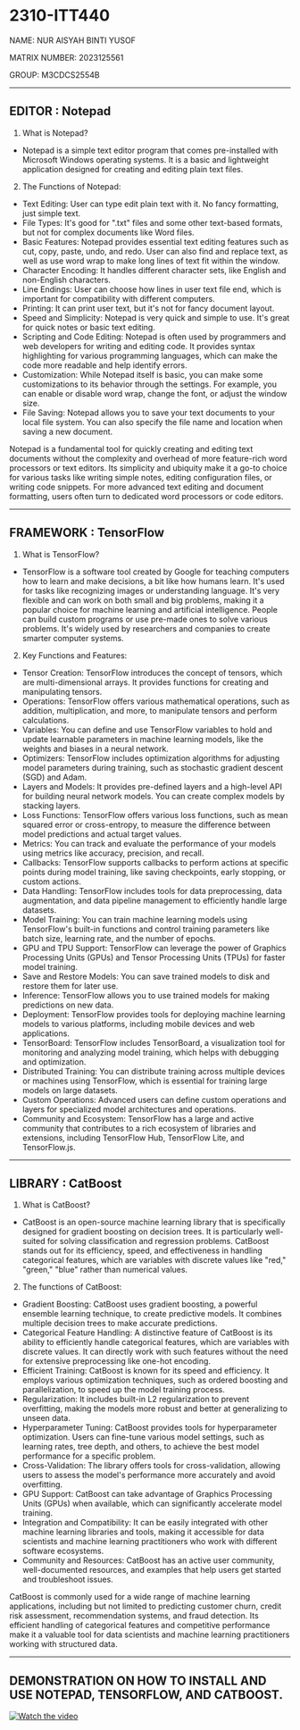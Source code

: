# 2310-ITT440

NAME: NUR AISYAH BINTI YUSOF

MATRIX NUMBER: 2023125561

GROUP: M3CDCS2554B

------------------------------------------------------------------------------------------------------------------------------------------

## EDITOR : Notepad

1) What is Notepad?
- Notepad is a simple text editor program that comes pre-installed with Microsoft Windows operating systems. It is a basic and lightweight application designed for creating and editing plain text files.

2) The Functions of Notepad:
- Text Editing: User can type edit plain text with it. No fancy formatting, just simple text.
- File Types: It's good for ".txt" files and some other text-based formats, but not for complex documents like Word files.
- Basic Features: Notepad provides essential text editing features such as cut, copy, paste, undo, and redo. User can also find and replace text, as well as use word wrap to make long lines of text fit within the window.
- Character Encoding: It handles different character sets, like English and non-English characters.
- Line Endings: User can choose how lines in user text file end, which is important for compatibility with different computers.
- Printing: It can print user text, but it's not for fancy document layout.
- Speed and Simplicity: Notepad is very quick and simple to use. It's great for quick notes or basic text editing.
- Scripting and Code Editing: Notepad is often used by programmers and web developers for writing and editing code. It provides syntax highlighting for various programming languages, which can make the code more readable and help identify errors.
- Customization: While Notepad itself is basic, you can make some customizations to its behavior through the settings. For example, you can enable or disable word wrap, change the font, or adjust the window size.
- File Saving: Notepad allows you to save your text documents to your local file system. You can also specify the file name and location when saving a new document.

Notepad is a fundamental tool for quickly creating and editing text documents without the complexity and overhead of more feature-rich word processors or text editors. Its simplicity and ubiquity make it a go-to choice for various tasks like writing simple notes, editing configuration files, or writing code snippets. For more advanced text editing and document formatting, users often turn to dedicated word processors or code editors.

------------------------------------------------------------------------------------------------------------------------------------------

## FRAMEWORK : TensorFlow

1) What is TensorFlow?
- TensorFlow is a software tool created by Google for teaching computers how to learn and make decisions, a bit like how humans learn. It's used for tasks like recognizing images or understanding language. It's very flexible and can work on both small and big problems, making it a popular choice for machine learning and artificial intelligence. People can build custom programs or use pre-made ones to solve various problems. It's widely used by researchers and companies to create smarter computer systems.

2) Key Functions and Features:
- Tensor Creation: TensorFlow introduces the concept of tensors, which are multi-dimensional arrays. It provides functions for creating and manipulating tensors.
- Operations: TensorFlow offers various mathematical operations, such as addition, multiplication, and more, to manipulate tensors and perform calculations.
- Variables: You can define and use TensorFlow variables to hold and update learnable parameters in machine learning models, like the weights and biases in a neural network.
- Optimizers: TensorFlow includes optimization algorithms for adjusting model parameters during training, such as stochastic gradient descent (SGD) and Adam.
- Layers and Models: It provides pre-defined layers and a high-level API for building neural network models. You can create complex models by stacking layers.
- Loss Functions: TensorFlow offers various loss functions, such as mean squared error or cross-entropy, to measure the difference between model predictions and actual target values.
- Metrics: You can track and evaluate the performance of your models using metrics like accuracy, precision, and recall.
- Callbacks: TensorFlow supports callbacks to perform actions at specific points during model training, like saving checkpoints, early stopping, or custom actions.
- Data Handling: TensorFlow includes tools for data preprocessing, data augmentation, and data pipeline management to efficiently handle large datasets.
- Model Training: You can train machine learning models using TensorFlow's built-in functions and control training parameters like batch size, learning rate, and the number of epochs.
- GPU and TPU Support: TensorFlow can leverage the power of Graphics Processing Units (GPUs) and Tensor Processing Units (TPUs) for faster model training.
- Save and Restore Models: You can save trained models to disk and restore them for later use.
- Inference: TensorFlow allows you to use trained models for making predictions on new data.
- Deployment: TensorFlow provides tools for deploying machine learning models to various platforms, including mobile devices and web applications.
- TensorBoard: TensorFlow includes TensorBoard, a visualization tool for monitoring and analyzing model training, which helps with debugging and optimization.
- Distributed Training: You can distribute training across multiple devices or machines using TensorFlow, which is essential for training large models on large datasets.
- Custom Operations: Advanced users can define custom operations and layers for specialized model architectures and operations.
- Community and Ecosystem: TensorFlow has a large and active community that contributes to a rich ecosystem of libraries and extensions, including TensorFlow Hub, TensorFlow Lite, and TensorFlow.js.

------------------------------------------------------------------------------------------------------------------------------------------

## LIBRARY : CatBoost

1) What is CatBoost?
- CatBoost is an open-source machine learning library that is specifically designed for gradient boosting on decision trees. It is particularly well-suited for solving classification and regression problems. CatBoost stands out for its efficiency, speed, and effectiveness in handling categorical features, which are variables with discrete values like "red," "green," "blue" rather than numerical values.

2) The functions of CatBoost:
- Gradient Boosting: CatBoost uses gradient boosting, a powerful ensemble learning technique, to create predictive models. It combines multiple decision trees to make accurate predictions.
- Categorical Feature Handling: A distinctive feature of CatBoost is its ability to efficiently handle categorical features, which are variables with discrete values. It can directly work with such features without the need for extensive preprocessing like one-hot encoding.
- Efficient Training: CatBoost is known for its speed and efficiency. It employs various optimization techniques, such as ordered boosting and parallelization, to speed up the model training process.
- Regularization: It includes built-in L2 regularization to prevent overfitting, making the models more robust and better at generalizing to unseen data.
- Hyperparameter Tuning: CatBoost provides tools for hyperparameter optimization. Users can fine-tune various model settings, such as learning rates, tree depth, and others, to achieve the best model performance for a specific problem.
- Cross-Validation: The library offers tools for cross-validation, allowing users to assess the model's performance more accurately and avoid overfitting.
- GPU Support: CatBoost can take advantage of Graphics Processing Units (GPUs) when available, which can significantly accelerate model training.
- Integration and Compatibility: It can be easily integrated with other machine learning libraries and tools, making it accessible for data scientists and machine learning practitioners who work with different software ecosystems.
- Community and Resources: CatBoost has an active user community, well-documented resources, and examples that help users get started and troubleshoot issues.

CatBoost is commonly used for a wide range of machine learning applications, including but not limited to predicting customer churn, credit risk assessment, recommendation systems, and fraud detection. Its efficient handling of categorical features and competitive performance make it a valuable tool for data scientists and machine learning practitioners working with structured data.

------------------------------------------------------------------------------------------------------------------------------------------

## DEMONSTRATION ON HOW TO INSTALL AND USE NOTEPAD, TENSORFLOW, AND CATBOOST.

[![Watch the video](https://img.youtube.com/vi/psZWbaceEY0/hqdefault.jpg)](https://www.youtube.com/watch?v=W9FAR6xrk5c)
